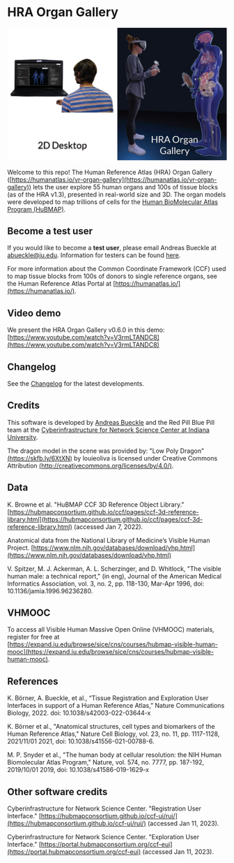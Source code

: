 # HRA Organ Gallery

![Left: A user interacts with the organs and tissue blocks of the HRA on a standard 2D interface. Right: A user stands in front of the life-sized VH Female.](img/short_LETTERS.png)

Welcome to this repo! The Human Reference Atlas (HRA) Organ Gallery ([https://humanatlas.io/vr-organ-gallery](https://humanatlas.io/vr-organ-gallery)) lets the user explore 55 human organs and 100s of tissue blocks (as of the HRA v1.3), presented in real-world size and 3D. The organ models were developed to map trillions of cells for the [Human BioMolecular Atlas Program (HuBMAP)](https://commonfund.nih.gov/hubmap). 

## Become a test user

If you would like to become a **test user**, please email Andreas Bueckle at [abueckle@iu.edu](mailto:abueckle@iu.edu). Information for testers can be found [here](INFORMATION_FOR_TESTERS.MD).

For more information about the Common Coordinate Framework (CCF) used to map tissue blocks from 100s of donors to single reference organs, see the Human Reference Atlas Portal at [https://humanatlas.io/](https://humanatlas.io/).

## Video demo

We present the HRA Organ Gallery v0.6.0 in this demo: [https://www.youtube.com/watch?v=V3rmLTANDC8](https://www.youtube.com/watch?v=V3rmLTANDC8)

## Changelog

See the [Changelog](CHANGELOG.md) for the latest developments.

## Credits

This software is developed by [Andreas Bueckle](https://www.andreas-bueckle.com) and the Red Pill Blue Pill team at the [Cyberinfrastructure for Network Science Center at Indiana University](http://cns.iu.edu/). 

The dragon model in the scene was provided by:
"Low Poly Dragon" [(https://skfb.ly/6XtXN)](https://skfb.ly/6XtXN) by louieoliva is licensed under Creative Commons Attribution [(http://creativecommons.org/licenses/by/4.0/)](http://creativecommons.org/licenses/by/4.0/).

## Data 

K. Browne et al. "HuBMAP CCF 3D Reference Object Library." [https://hubmapconsortium.github.io/ccf/pages/ccf-3d-reference-library.html](https://hubmapconsortium.github.io/ccf/pages/ccf-3d-reference-library.html) (accessed Jan 7, 2022).

Anatomical data from the National Library of Medicine’s Visible Human Project. [https://www.nlm.nih.gov/databases/download/vhp.html](https://www.nlm.nih.gov/databases/download/vhp.html) 

V. Spitzer, M. J. Ackerman, A. L. Scherzinger, and D. Whitlock, "The visible human male: a technical report," (in eng), Journal of the American Medical Informatics Association, vol. 3, no. 2, pp. 118-130, Mar-Apr 1996, doi: 10.1136/jamia.1996.96236280.

## VHMOOC

To access all Visible Human Massive Open Online (VHMOOC) materials, register for free at [https://expand.iu.edu/browse/sice/cns/courses/hubmap-visible-human-mooc](https://expand.iu.edu/browse/sice/cns/courses/hubmap-visible-human-mooc).

## References

K. Börner, A. Bueckle, et al., “Tissue Registration and Exploration User Interfaces in support of a Human Reference Atlas,” Nature Communications Biology, 2022. doi: 10.1038/s42003-022-03644-x

K. Börner et al., "Anatomical structures, cell types and biomarkers of the Human Reference Atlas," Nature Cell Biology, vol. 23, no. 11, pp. 1117-1128, 2021/11/01 2021, doi: 10.1038/s41556-021-00788-6.

M. P. Snyder et al., "The human body at cellular resolution: the NIH Human Biomolecular Atlas Program," Nature, vol. 574, no. 7777, pp. 187-192, 2019/10/01 2019, doi: 10.1038/s41586-019-1629-x

## Other software credits

Cyberinfrastructure for Network Science Center. "Registration User Interface." [https://hubmapconsortium.github.io/ccf-ui/rui/](https://hubmapconsortium.github.io/ccf-ui/rui/) (accessed Jan 11, 2023).

Cyberinfrastructure for Network Science Center. "Exploration User Interface." [https://portal.hubmapconsortium.org/ccf-eui](https://portal.hubmapconsortium.org/ccf-eui)  (accessed Jan 11, 2023).

